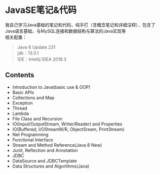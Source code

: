 # JavaSE笔记&代码

我自己学习Java基础的笔记和代码，纯手打（含概念笔记和详细注释），包含了Java语言基础、与MySQL连接和数据结构与算法的Java实现等  
相关配置：
>Java 8 Update 231  
>jdk：13.0.1  
>IDE：Intellij IDEA 2018.3  

## Contents
  * Introduction to Java(basic use & OOP)
  * Basic APIs
  * Collections and Map
  * Exception
  * Thread
  * Lambda
  * File Class and Recursion
  * IO(Input/OutputStream, Writer/Reader) and Properties
  * IO(Buffered, I/OStreamW/R, ObjectSream, PrintStream)
  * Net Programming
  * Functional Interface
  * Stream and Method Reference(Java 8 New)
  * Junit, Reflection and Annotation
  * JDBC
  * DataSource and JDBCTemplate
  * Data Structures and Algorithms(Java)
